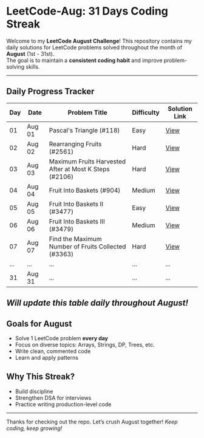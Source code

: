 # LeetCode-Aug: 31 Days Coding Streak 

Welcome to my **LeetCode August Challenge**! 
This repository contains my daily solutions for LeetCode problems solved throughout the month of **August** (1st - 31st).  
The goal is to maintain a **consistent coding habit** and improve problem-solving skills.

---

## Daily Progress Tracker

| Day | Date       | Problem Title                  | Difficulty | Solution Link                           |
|-----|------------|----------------------------------|------------|------------------------------------------|
| 01  | Aug 01     | Pascal's Triangle (#118)         | Easy       | [View](./Day1.md)      |
| 02  | Aug 02     | Rearranging Fruits (#2561)       | Hard       | [View](./Day2.md)    |
| 03  | Aug 03     | Maximum Fruits Harvested After at Most K Steps (#2106)|Hard|[View](./Day3.md)        |
| 04  | Aug 04     | Fruit Into Baskets (#904)        |Medium       |[View](./Day4.md)        |
| 05  | Aug 05     | Fruit Into Baskets II (#3477)    |Easy         |[View](./Day5.md)        |
| 06  | Aug 06     | Fruit Into Baskets III (#3479)   |Medium       |[View](./Day6.md)        |
| 07  | Aug 07     | Find the Maximum Number of Fruits Collected (#3363)|Hard |[View](./Day7.md)        |
| ... | ...        | ...                              | ...        | ...                                      |
| 31  | Aug 31     | ...                              | ...        | ...                                      |


*Will update this table daily throughout August!*
---
## Goals for August

- Solve 1 LeetCode problem **every day**
- Focus on diverse topics: Arrays, Strings, DP, Trees, etc.
- Write clean, commented code
- Learn and apply patterns


## Why This Streak?

- Build discipline
- Strengthen DSA for interviews
- Practice writing production-level code

---
Thanks for checking out the repo. Let’s crush August together!
_Keep coding, keep growing!_
